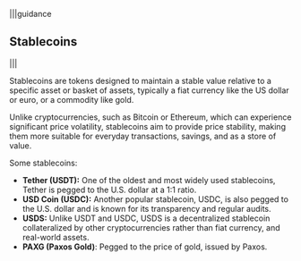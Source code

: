 |||guidance
## Stablecoins

|||


Stablecoins are tokens designed to maintain a stable value relative to a specific asset or basket of assets, typically a fiat currency like the US dollar or euro, or a commodity like gold.

Unlike cryptocurrencies, such as Bitcoin or Ethereum, which can experience significant price volatility, stablecoins aim to provide price stability, making them more suitable for everyday transactions, savings, and as a store of value.

Some stablecoins:

* **Tether (USDT):** One of the oldest and most widely used stablecoins, Tether is pegged to the U.S. dollar at a 1:1 ratio.  
* **USD Coin (USDC):** Another popular stablecoin, USDC, is also pegged to the U.S. dollar and is known for its transparency and regular audits.  
* **USDS:** Unlike USDT and USDC, USDS is a decentralized stablecoin collateralized by other cryptocurrencies rather than fiat currency, and real-world assets.  
* **PAXG (Paxos Gold)**: Pegged to the price of gold, issued by Paxos.
